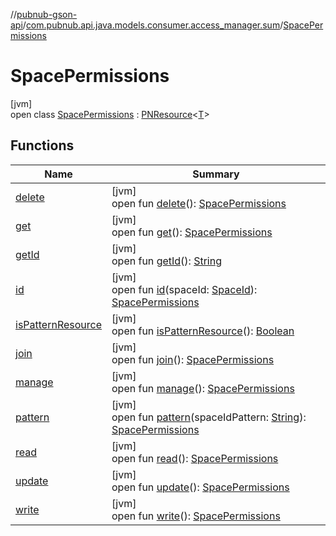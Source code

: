 //[pubnub-gson-api](../../../index.md)/[com.pubnub.api.java.models.consumer.access_manager.sum](../index.md)/[SpacePermissions](index.md)

# SpacePermissions

[jvm]\
open class [SpacePermissions](index.md) : [PNResource](../../com.pubnub.api.java.models.consumer.access_manager.v3/-p-n-resource/index.md)&lt;[T](../../com.pubnub.api.java.models.consumer.access_manager.v3/-p-n-resource/index.md)&gt;

## Functions

| Name | Summary |
|---|---|
| [delete](delete.md) | [jvm]<br>open fun [delete](delete.md)(): [SpacePermissions](index.md) |
| [get](get.md) | [jvm]<br>open fun [get](get.md)(): [SpacePermissions](index.md) |
| [getId](../../com.pubnub.api.java.models.consumer.access_manager.v3/-p-n-resource/get-id.md) | [jvm]<br>open fun [getId](../../com.pubnub.api.java.models.consumer.access_manager.v3/-p-n-resource/get-id.md)(): [String](https://docs.oracle.com/javase/8/docs/api/java/lang/String.html) |
| [id](id.md) | [jvm]<br>open fun [id](id.md)(spaceId: [SpaceId](../../com.pubnub.api.java/-space-id/index.md)): [SpacePermissions](index.md) |
| [isPatternResource](../../com.pubnub.api.java.models.consumer.access_manager.v3/-p-n-resource/is-pattern-resource.md) | [jvm]<br>open fun [isPatternResource](../../com.pubnub.api.java.models.consumer.access_manager.v3/-p-n-resource/is-pattern-resource.md)(): [Boolean](https://kotlinlang.org/api/latest/jvm/stdlib/kotlin-stdlib/kotlin/-boolean/index.html) |
| [join](join.md) | [jvm]<br>open fun [join](join.md)(): [SpacePermissions](index.md) |
| [manage](manage.md) | [jvm]<br>open fun [manage](manage.md)(): [SpacePermissions](index.md) |
| [pattern](pattern.md) | [jvm]<br>open fun [pattern](pattern.md)(spaceIdPattern: [String](https://docs.oracle.com/javase/8/docs/api/java/lang/String.html)): [SpacePermissions](index.md) |
| [read](read.md) | [jvm]<br>open fun [read](read.md)(): [SpacePermissions](index.md) |
| [update](update.md) | [jvm]<br>open fun [update](update.md)(): [SpacePermissions](index.md) |
| [write](write.md) | [jvm]<br>open fun [write](write.md)(): [SpacePermissions](index.md) |
